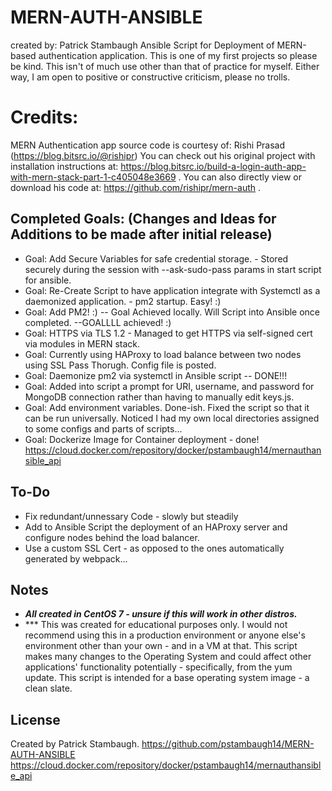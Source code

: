# MERN-AUTH-ANSIBLE
created by: Patrick Stambaugh
Ansible Script for Deployment of MERN-based authentication application.
This is one of my first projects so please be kind.
This isn't of much use other than that of practice for myself. 
Either way, I am open to positive or constructive criticism, please no trolls.

# Credits:
MERN Authentication app source code is courtesy of: Rishi Prasad (https://blog.bitsrc.io/@rishipr)
You can check out his original project with installation instructions at: https://blog.bitsrc.io/build-a-login-auth-app-with-mern-stack-part-1-c405048e3669 .
You can also directly view or download his code at: https://github.com/rishipr/mern-auth . 

## Completed Goals: (Changes and Ideas for Additions to be made after initial release)

- Goal: Add Secure Variables for safe credential storage. - Stored securely during the session with --ask-sudo-pass params in start script for ansible.
- Goal: Re-Create Script to have application integrate with Systemctl as a daemonized application. - pm2 startup.  Easy! :)
- Goal: Add PM2! :) -- Goal Achieved locally.  Will Script into Ansible once completed. --GOALLLL achieved! :)
- Goal: HTTPS via TLS 1.2 - Managed to get HTTPS via self-signed cert via modules in MERN stack.  
- Goal: Currently using HAProxy to load balance between two nodes using SSL Pass Thorugh.  Config file is posted.
- Goal: Daemonize pm2 via systemctl in Ansible script -- DONE!!!
- Goal: Added into script a prompt for URI, username, and password for MongoDB connection rather than having to manually edit keys.js.
- Goal: Add environment variables.  Done-ish.  Fixed the script so that it can be run universally.  Noticed I had my own local directories assigned to some configs and parts of scripts...
- Goal: Dockerize Image for Container deployment - done! https://cloud.docker.com/repository/docker/pstambaugh14/mernauthansible_api


## To-Do

- Fix redundant/unnessary Code - slowly but steadily
- Add to Ansible Script the deployment of an HAProxy server and configure nodes behind the load balancer.
- Use a custom SSL Cert - as opposed to the ones automatically generated by webpack...


## Notes

- ***All created in CentOS 7 - unsure if this will work in other distros.***
- *** This was created for educational purposes only.  I would not recommend using this in a production environment or anyone else's environment other than your own - and in a VM at that.  This script makes many changes to the Operating System and could affect other applications' functionality potentially - specifically, from the yum update.  This script is intended for a base operating system image - a clean slate.

## License

Created by Patrick Stambaugh. 
https://github.com/pstambaugh14/MERN-AUTH-ANSIBLE
https://cloud.docker.com/repository/docker/pstambaugh14/mernauthansible_api


